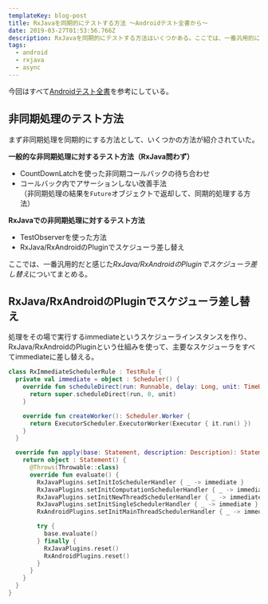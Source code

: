 ```yaml
---
templateKey: blog-post
title: RxJavaを同期的にテストする方法 〜Androidテスト全書から〜
date: 2019-03-27T01:53:56.766Z
description: RxJavaを同期的にテストする方法はいくつかある。ここでは、一番汎用的に使えるJUnit4 のRuleで同期的にする方法をまとめておく。
tags:
  - android
  - rxjava
  - async
---
```

今回はすべて[Androidテスト全書](https://peaks.cc/books/android_testing)を参考にしている。

## 非同期処理のテスト方法
まず非同期処理を同期的にする方法として、いくつかの方法が紹介されていた。

**一般的な非同期処理に対するテスト方法（RxJava問わず）**
* CountDownLatchを使った非同期コールバックの待ち合わせ
* コールバック内でアサーションしない改善手法  
（非同期処理の結果を`Future`オブジェクトで返却して、同期的処理する方法）

**RxJavaでの非同期処理に対するテスト方法**
* TestObserverを使った方法
* RxJava/RxAndroidのPluginでスケジューラ差し替え

ここでは、一番汎用的だと感じた*RxJava/RxAndroidのPluginでスケジューラ差し替え*についてまとめる。

## RxJava/RxAndroidのPluginでスケジューラ差し替え

処理をその場で実行するimmediateというスケジューラインスタンスを作り、RxJava/RxAndroidのPluginという仕組みを使って、主要なスケジューラをすべてimmediateに差し替える。

```kotlin
class RxImmediateSchedulerRule : TestRule {
  private val immediate = object : Scheduler() {
    override fun scheduleDirect(run: Runnable, delay: Long, unit: TimeUnit): Disposable {
      return super.scheduleDirect(run, 0, unit)
    }

    override fun createWorker(): Scheduler.Worker {
      return ExecutorScheduler.ExecutorWorker(Executor { it.run() })
    }
  }

  override fun apply(base: Statement, description: Description): Statement {
    return object : Statement() {
      @Throws(Throwable::class)
      override fun evaluate() {
        RxJavaPlugins.setInitIoSchedulerHandler { _ -> immediate }
        RxJavaPlugins.setInitComputationSchedulerHandler { _ -> immediate }
        RxJavaPlugins.setInitNewThreadSchedulerHandler { _ -> immediate }
        RxJavaPlugins.setInitSingleSchedulerHandler { _ -> immediate }
        RxAndroidPlugins.setInitMainThreadSchedulerHandler { _ -> immediate }

        try {
          base.evaluate()
        } finally {
          RxJavaPlugins.reset()
          RxAndroidPlugins.reset()
        }
      }
    }
  }
}
```
